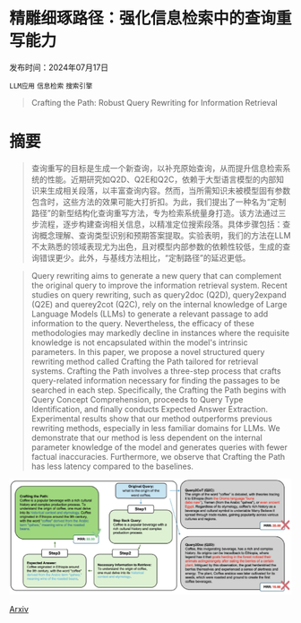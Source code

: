 # 精雕细琢路径：强化信息检索中的查询重写能力

发布时间：2024年07月17日

`LLM应用` `信息检索` `搜索引擎`

> Crafting the Path: Robust Query Rewriting for Information Retrieval

# 摘要

> 查询重写的目标是生成一个新查询，以补充原始查询，从而提升信息检索系统的性能。近期研究如Q2D、Q2E和Q2C，依赖于大型语言模型的内部知识来生成相关段落，以丰富查询内容。然而，当所需知识未被模型固有参数包含时，这些方法的效果可能大打折扣。为此，我们提出了一种名为“定制路径”的新型结构化查询重写方法，专为检索系统量身打造。该方法通过三步流程，逐步构建查询相关信息，以精准定位搜索段落。具体步骤包括：查询概念理解、查询类型识别和预期答案提取。实验表明，我们的方法在LLM不太熟悉的领域表现尤为出色，且对模型内部参数的依赖性较低，生成的查询错误更少。此外，与基线方法相比，“定制路径”的延迟更低。

> Query rewriting aims to generate a new query that can complement the original query to improve the information retrieval system. Recent studies on query rewriting, such as query2doc (Q2D), query2expand (Q2E) and querey2cot (Q2C), rely on the internal knowledge of Large Language Models (LLMs) to generate a relevant passage to add information to the query. Nevertheless, the efficacy of these methodologies may markedly decline in instances where the requisite knowledge is not encapsulated within the model's intrinsic parameters. In this paper, we propose a novel structured query rewriting method called Crafting the Path tailored for retrieval systems. Crafting the Path involves a three-step process that crafts query-related information necessary for finding the passages to be searched in each step. Specifically, the Crafting the Path begins with Query Concept Comprehension, proceeds to Query Type Identification, and finally conducts Expected Answer Extraction. Experimental results show that our method outperforms previous rewriting methods, especially in less familiar domains for LLMs. We demonstrate that our method is less dependent on the internal parameter knowledge of the model and generates queries with fewer factual inaccuracies. Furthermore, we observe that Crafting the Path has less latency compared to the baselines.

![精雕细琢路径：强化信息检索中的查询重写能力](../../../paper_images/2407.12529/x1.png)

[Arxiv](https://arxiv.org/abs/2407.12529)